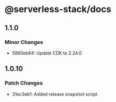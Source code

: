 # @serverless-stack/docs

## 1.1.0

### Minor Changes

- 5860eb64: Update CDK to 2.24.0

## 1.0.10

### Patch Changes

- 31ec3eb1: Added release snapshot script
